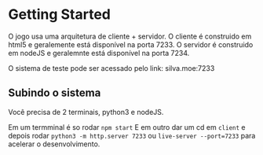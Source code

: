 # Getting Started

O jogo usa uma arquitetura de cliente + servidor.
O cliente é construido em html5 e geralemente está disponível na porta 7233.
O servidor é construido em nodeJS e geralemnte está disponível na porta 7234.

O sistema de teste pode ser acessado pelo link: silva.moe:7233

## Subindo o sistema

Você precisa de 2 terminais, python3 e nodeJS.

Em um termminal é so rodar `npm start`
E em outro dar um cd em `client` e depois rodar `python3 -m http.server 7233`
ou `live-server --port=7233` para acelerar o desenvolvimento.
